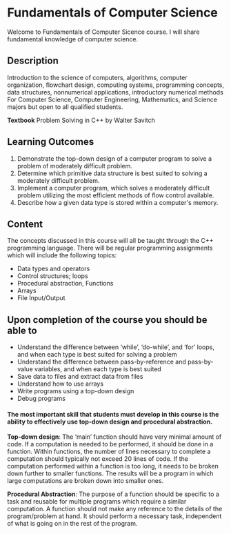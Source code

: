 # Fundamentals of Computer Science

Welcome to Fundamentals of Computer Sicence course. I will share fundamental knowledge of computer science.

## Description

Introduction to the science of computers, algorithms, computer organization, flowchart design, computing systems, programming concepts, data structures, nonnumerical applications, introductory numerical methods For Computer Science, Computer Engineering, Mathematics, and Science majors but open to all qualified students.

**Textbook** Problem Solving in C++ by Walter Savitch

## Learning Outcomes
1. Demonstrate the top-down design of a computer program to solve a problem of moderately difficult problem.
2. Determine which primitive data structure is best suited to solving a moderately difficult problem.
3. Implement a computer program, which solves a moderately difficult problem utilizing the most efficient methods of flow control available.
4. Describe how a given data type is stored within a computer's memory.

## Content
The concepts discussed in this course will all be taught through the C++ programming language. There will be regular programming assignments which will include the following topics:
  - Data types and operators
  - Control structures; loops
  - Procedural abstraction, Functions
  - Arrays
  - File Input/Output
  
## Upon completion of the course you should be able to
  - Understand the difference between ‘while’, ‘do-while’, and ‘for’ loops, and when each type is best suited for solving a problem
  - Understand the difference between pass-by-reference and pass-by-value variables, and when each type is best suited
  - Save data to files and extract data from files
  - Understand how to use arrays
  - Write programs using a top-down design
  - Debug programs


#### The most important skill that students must develop in this course is the ability to effectively use top-down design and procedural abstraction.


**Top-down design**: The ‘main’ function should have very minimal amount of code. If a computation is needed to be performed, it should be done in a function. Within functions, the number of lines necessary to complete a computation should typically not exceed 20 lines of code. If the computation performed within a function is too long, it needs to be broken down further to smaller functions. The results will be a program in which large computations are broken down into smaller ones.


**Procedural Abstraction**: The purpose of a function should be specific to a task and reusable for multiple programs which require a similar computation. A function should not make any reference to the details of the program/problem at hand. It should perform a necessary task, independent of what is going on in the rest of the program.
